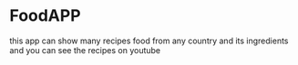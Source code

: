 # FoodAPP
this app can show many recipes food from any country and its ingredients and you can see the recipes on youtube
